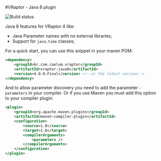 #VRaptor - Java 8 plugin

![Build status](https://secure.travis-ci.org/caelum/vraptor-java8.png)

Java 8 features for VRaptor 4 like:

* Java Parameter names with no external libraries;
* Support for `java.time` classes;
 

For a quick start, you can use this snippet in your maven POM:

```xml
<dependency>
    <groupId>br.com.caelum.vraptor</groupId>
    <artifactId>vraptor-java8</artifactId>
    <version>4.0.0.Final</version> <!--or the latest version-->
</dependency>
```

And to allow parameter discovery you need to add the parameter `-parameters` in your compiler. Or if you use Maven you must add this option to your compiler plugin:

```xml
<plugin>
	<groupId>org.apache.maven.plugins</groupId>
	<artifactId>maven-compiler-plugin</artifactId>
	<configuration>
		<source>1.8</source>
		<target>1.8</target>
		<compilerArguments>
			<parameters />
		</compilerArguments>
	</configuration>
</plugin>
```
